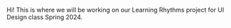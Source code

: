 Hi! This is where we will be working on our Learning Rhythms project for UI Design class Spring 2024.
